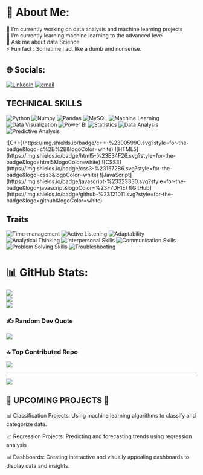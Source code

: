 # 💫 About Me:
🔭 I’m currently working on data analysis and machine learning projects<br>🌱 I’m currently learning machine learning to the advanced level<br>💬 Ask me about data Science <br>⚡ Fun fact : Sometime I act like a dumb and nonsense.


## 🌐 Socials:
[![LinkedIn](https://img.shields.io/badge/LinkedIn-%230077B5.svg?logo=linkedin&logoColor=white)](https://www.linkedin.com/in/nikhil-kumar-966a39256/) [![email](https://img.shields.io/badge/Email-D14836?logo=gmail&logoColor=white)](mailto:nikhilvermank123@gmail.com) 

<h2>TECHNICAL SKILLS</h2>
<p>
  <img src="https://img.shields.io/badge/Python-8da0cb?style=for-the-badge&logo=python&logoColor=white" alt="Python">
  <img src="https://img.shields.io/badge/Numpy-66c2a5?style=for-the-badge&logo=numpy&logoColor=white" alt="Numpy">
  <img src="https://img.shields.io/badge/Pandas-fcce8d?style=for-the-badge&logo=pandas&logoColor=black" alt="Pandas">
  <img src="https://img.shields.io/badge/MySQL-e78ac3?style=for-the-badge&logo=mysql&logoColor=white" alt="MySQL">
  <img src="https://img.shields.io/badge/Machine%20Learning-a6d854?style=for-the-badge" alt="Machine Learning">
  <img src="https://img.shields.io/badge/Data%20Visualization-e5c494?style=for-the-badge" alt="Data Visualization">
  <img src="https://img.shields.io/badge/Power%20BI-b3b3b3?style=for-the-badge&logo=powerbi&logoColor=black" alt="Power BI">
  <img src="https://img.shields.io/badge/Statistics-ccebc5?style=for-the-badge" alt="Statistics">
  <img src="https://img.shields.io/badge/Data%20Analysis-ffeda0?style=for-the-badge" alt="Data Analysis">
  <img src="https://img.shields.io/badge/Predictive%20Analysis-decbe4?style=for-the-badge" alt="Predictive Analysis">
</p>
![C++](https://img.shields.io/badge/c++-%2300599C.svg?style=for-the-badge&logo=c%2B%2B&logoColor=white) ![HTML5](https://img.shields.io/badge/html5-%23E34F26.svg?style=for-the-badge&logo=html5&logoColor=white) ![CSS3](https://img.shields.io/badge/css3-%231572B6.svg?style=for-the-badge&logo=css3&logoColor=white) ![JavaScript](https://img.shields.io/badge/javascript-%23323330.svg?style=for-the-badge&logo=javascript&logoColor=%23F7DF1E) ![GitHub](https://img.shields.io/badge/github-%23121011.svg?style=for-the-badge&logo=github&logoColor=white)

<h2>Traits</h2>
<p>
  <img src="https://img.shields.io/badge/Time--management-E0BBE4?style=for-the-badge" alt="Time-management">
  <img src="https://img.shields.io/badge/Active%20Listening-EEDDD3?style=for-the-badge" alt="Active Listening">
  <img src="https://img.shields.io/badge/Adaptability-ABC4FF?style=for-the-badge" alt="Adaptability">
  <img src="https://img.shields.io/badge/Analytical%20Thinking-EAC4D5?style=for-the-badge" alt="Analytical Thinking">
  <img src="https://img.shields.io/badge/Interpersonal%20Skills-FFC2D1?style=for-the-badge" alt="Interpersonal Skills">
  <img src="https://img.shields.io/badge/Communication%20Skills-84DCC6?style=for-the-badge" alt="Communication Skills">
  <img src="https://img.shields.io/badge/Problem%20Solving%20Skills-A7BED3?style=for-the-badge" alt="Problem Solving Skills">
  <img src="https://img.shields.io/badge/Troubleshooting-DAB8944?style=for-the-badge" alt="Troubleshooting">
</p>


# 📊 GitHub Stats:
![](https://github-readme-stats.vercel.app/api?username=nikhil999777&theme=github_dark&hide_border=false&include_all_commits=false&count_private=false)<br/>
![](https://github-readme-streak-stats.herokuapp.com/?user=nikhil999777&theme=github_dark&hide_border=false)<br/>
![](https://github-readme-stats.vercel.app/api/top-langs/?username=nikhil999777&theme=github_dark&hide_border=false&include_all_commits=false&count_private=false&layout=compact)

### ✍️ Random Dev Quote
![](https://quotes-github-readme.vercel.app/api?type=horizontal&theme=radical)

### 🔝 Top Contributed Repo
![](https://github-contributor-stats.vercel.app/api?username=nikhil999777&limit=5&theme=github_dark&combine_all_yearly_contributions=true)

---
[![](https://visitcount.itsvg.in/api?id=nikhil999777&icon=4&color=0)](https://visitcount.itsvg.in)

 ##  🚀 UPCOMING PROJECTS 🚀
 
  📊 Classification Projects: Using machine learning algorithms to classify and categorize data.

  📈 Regression Projects:  Predicting and forecasting trends using regression analysis

  📊 Dashboards: Creating interactive and visually appealing dashboards to display data and insights.

<!-- Proudly created with GPRM ( https://gprm.itsvg.in ) -->
